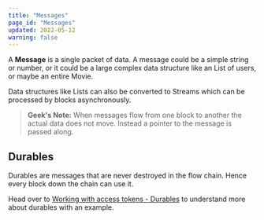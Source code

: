 ```yaml
---
title: "Messages"
page_id: "Messages"
updated: 2022-05-12
warning: false
---
```


A **Message** is a single packet of data. A message could be a simple string or number, or it could be a large complex data structure like an List of users, or maybe an entire Movie.

Data structures like Lists can also be converted to Streams which can be processed by blocks asynchronously.

> **Geek's Note:**
> When messages flow from one block to another the actual data does not move. Instead a pointer to the message is passed along.

## Durables

Durables are messages that are never destroyed in the flow chain. Hence every block down the chain can use it.

Head over to [Working with access tokens - Durables](/postman-flows/getting-started/working-with-access-tokens/) to understand more about durables with an example.
